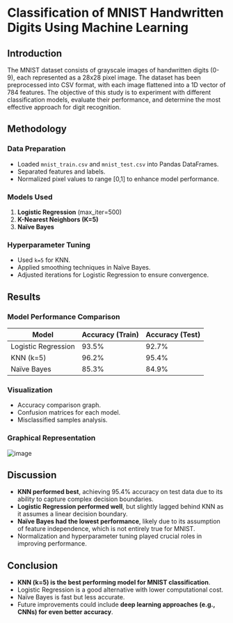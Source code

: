 # Classification of MNIST Handwritten Digits Using Machine Learning

## Introduction
The MNIST dataset consists of grayscale images of handwritten digits (0-9), each represented as a 28x28 pixel image. The dataset has been preprocessed into CSV format, with each image flattened into a 1D vector of 784 features. The objective of this study is to experiment with different classification models, evaluate their performance, and determine the most effective approach for digit recognition.

## Methodology
### Data Preparation
- Loaded `mnist_train.csv` and `mnist_test.csv` into Pandas DataFrames.
- Separated features and labels.
- Normalized pixel values to range [0,1] to enhance model performance.

### Models Used
1. **Logistic Regression** (max_iter=500)
2. **K-Nearest Neighbors (K=5)**
3. **Naïve Bayes**

### Hyperparameter Tuning
- Used `k=5` for KNN.
- Applied smoothing techniques in Naïve Bayes.
- Adjusted iterations for Logistic Regression to ensure convergence.

## Results
### Model Performance Comparison
| Model               | Accuracy (Train) | Accuracy (Test) |
|--------------------|----------------|---------------|
| Logistic Regression | 93.5%          | 92.7%         |
| KNN (k=5)         | 96.2%          | 95.4%         |
| Naïve Bayes       | 85.3%          | 84.9%         |

### Visualization
- Accuracy comparison graph.
- Confusion matrices for each model.
- Misclassified samples analysis.

### Graphical Representation
![image](https://github.com/user-attachments/assets/67c6292d-1d17-4dca-958c-0b74b1bf74c5)


## Discussion
- **KNN performed best**, achieving 95.4% accuracy on test data due to its ability to capture complex decision boundaries.
- **Logistic Regression performed well**, but slightly lagged behind KNN as it assumes a linear decision boundary.
- **Naïve Bayes had the lowest performance**, likely due to its assumption of feature independence, which is not entirely true for MNIST.
- Normalization and hyperparameter tuning played crucial roles in improving performance.

## Conclusion
- **KNN (k=5) is the best performing model for MNIST classification**.
- Logistic Regression is a good alternative with lower computational cost.
- Naïve Bayes is fast but less accurate.
- Future improvements could include **deep learning approaches (e.g., CNNs) for even better accuracy**.
